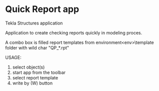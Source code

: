 Quick Report app
================

Tekla Structures application

Application to create checking reports quickly in modeling proces.

A combo box is filled report templates from environment\<env>\template folder with wild char "QP_*.rpt"

USAGE:
1) select object(s)
2) start app from the toolbar
3) select report template 
4) write by (W) button

